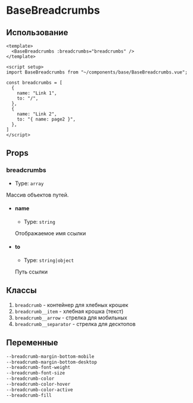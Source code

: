# BaseBreadcrumbs

## Использование

```vue
<template>
  <BaseBreadcrumbs :breadcrumbs="breadcrumbs" />  
</template>

<script setup>
import BaseBreadcrumbs from "~/components/base/BaseBreadcrumbs.vue";

const breadcrumbs = [
  { 
    name: "Link 1",
    to: "/",
  },
  { 
    name: "Link 2",
    to: "{ name: page2 }",
  },
]
</script>
```

## Props

### breadcrumbs

- Type: `array`

Массив объектов путей.

- #### name

  - Type: `string`

  Отображаемое имя ссылки

- #### to

  - Type: `string|object`

  Путь ссылки

## Классы

1. `breadcrumb` - контейнер для хлебных крошек
2. `breadcrumb__item` - хлебная крошка (текст)
3. `breadcrumb__arrow` - стрелка для мобильных
4. `breadcrumb__separator` - стрелка для десктопов

## Переменные

```css
--breadcrumb-margin-bottom-mobile
--breadcrumb-margin-bottom-desktop
--breadcrumb-font-weight
--breadcrumb-font-size
--breadcrumb-color
--breadcrumb-color-hover
--breadcrumb-color-active
--breadcrumb-fill
```
